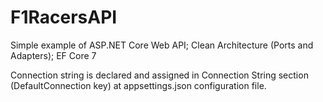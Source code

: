 # F1RacersAPI
Simple example of ASP.NET Core Web API; Clean Architecture (Ports and Adapters); EF Core 7

Connection string is declared  and assigned in Connection String section (DefaultConnection key) at appsettings.json configuration file.


